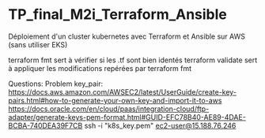 # TP_final_M2i_Terraform_Ansible
Déploiement d'un cluster kubernetes avec Terraform et Ansible sur AWS (sans utiliser EKS)

terraform fmt sert à vérifier si les .tf sont bien identés
terraform validate sert à appliquer les modifications repérées par terraform fmt

Questions:
Problem key_pair:
https://docs.aws.amazon.com/AWSEC2/latest/UserGuide/create-key-pairs.html#how-to-generate-your-own-key-and-import-it-to-aws
https://docs.oracle.com/en/cloud/paas/integration-cloud/ftp-adapter/generate-keys-pem-format.html#GUID-EFC78B40-AE89-4DAE-BCBA-740DEA39F7CB
ssh -i "k8s_key.pem" ec2-user@15.188.76.246